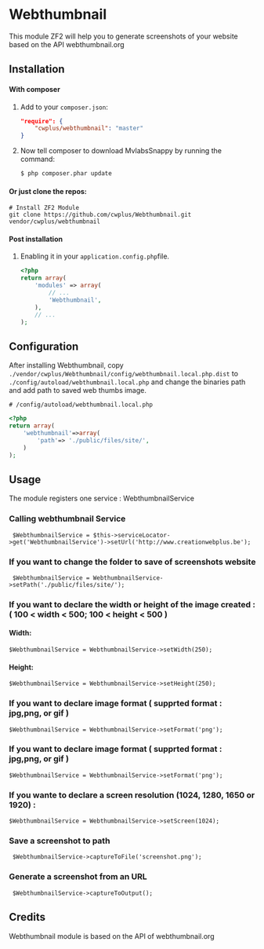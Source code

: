 Webthumbnail
===========

This module ZF2 will help you to generate screenshots of your website based on the API webthumbnail.org

Installation
------------
#### With composer

1. Add to your `composer.json`:

    ```json
    "require": {
        "cwplus/webthumbnail": "master"
    }
    ```

2. Now tell composer to download MvlabsSnappy by running the command:

    ```bash
    $ php composer.phar update
    ```

#### Or just clone the repos:
    
    # Install ZF2 Module
    git clone https://github.com/cwplus/Webthumbnail.git vendor/cwplus/webthumbnail
    

#### Post installation

1. Enabling it in your `application.config.php`file.

    ```php
    <?php
    return array(
        'modules' => array(
            // ...
            'Webthumbnail',            
        ),
        // ...
    );
    ```

Configuration
-------------
After installing Webthumbnail, copy
`./vendor/cwplus/Webthumbnail/config/webthumbnail.local.php.dist` to
`./config/autoload/webthumbnail.local.php` and change the binaries path  and add path to saved web thumbs image.


    # /config/autoload/webthumbnail.local.php
```php    
<?php
return array(
    'webthumbnail'=>array(
        'path'=> './public/files/site/',
    )
);
```

Usage
-----

The module registers one service : WebthumbnailService  

### Calling webthumbnail Service

     $WebthumbnailService = $this->serviceLocator->get('WebthumbnailService')->setUrl('http://www.creationwebplus.be');

### If you want to change the folder to save of screenshots website

     $WebthumbnailService = WebthumbnailService->setPath('./public/files/site/');

### If you want to declare the width or height of the image created : ( 100 < width < 500; 100 < height < 500 )

#### Width: 

    $WebthumbnailService = WebthumbnailService->setWidth(250);

#### Height:

    $WebthumbnailService = WebthumbnailService->setHeight(250);

### If you want to declare image format ( supprted format : jpg,png, or gif )

    $WebthumbnailService = WebthumbnailService->setFormat('png');

### If you want to declare image format ( supprted format : jpg,png, or gif )

    $WebthumbnailService = WebthumbnailService->setFormat('png');

### If you wante to declare a screen resolution (1024, 1280, 1650 or 1920) :

    $WebthumbnailService = WebthumbnailService->setScreen(1024);

### Save a screenshot to path

     $WebthumbnailService->captureToFile('screenshot.png');

### Generate a screenshot from an URL

     $WebthumbnailService->captureToOutput();
     



Credits
-------

Webthumbnail module is based on the API of webthumbnail.org

[webthumbnail]: https://github.com/cwplus/Webthumbnail.git

    
    
